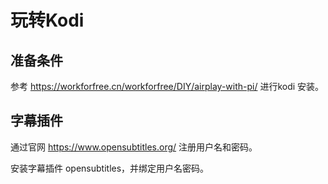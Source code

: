 # 玩转Kodi

## 准备条件

参考 <https://workforfree.cn/workforfree/DIY/airplay-with-pi/> 进行kodi 安装。


## 字幕插件

通过官网 <https://www.opensubtitles.org/> 注册用户名和密码。

安装字幕插件 opensubtitles，并绑定用户名密码。





